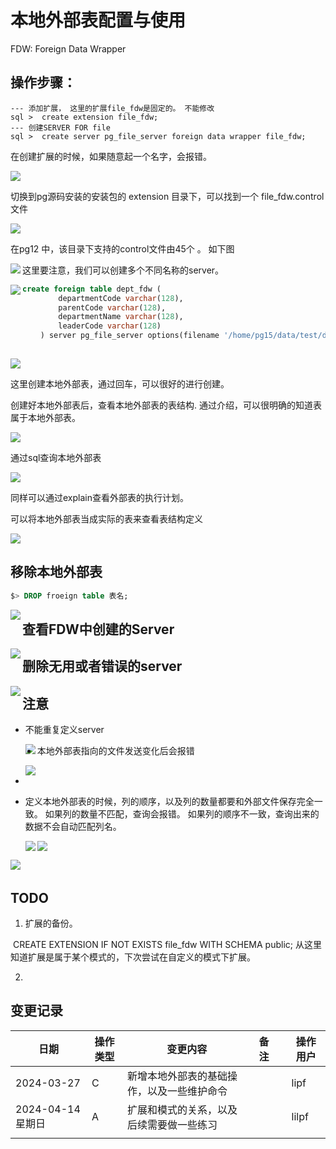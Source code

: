 # 本地外部表配置与使用

FDW:  Foreign Data Wrapper



## 操作步骤：

```psql
--- 添加扩展， 这里的扩展file_fdw是固定的。 不能修改
sql >  create extension file_fdw;
--- 创建SERVER FOR file 
sql >  create server pg_file_server foreign data wrapper file_fdw;
```

在创建扩展的时候，如果随意起一个名字，会报错。 

<img src="./pic/01_fdw依赖的extension的种类.png">

切换到pg源码安装的安装包的 extension 目录下，可以找到一个 file_fdw.control 文件

<img src="./pic/02_PG数据库针对fdw访问外部文件的扩展.png"/>



在pg12 中，该目录下支持的control文件由45个 。 如下图

<img src="./pic/03_pg12默认支持的扩展个数达45个.png" align="left"/>



这里要注意，我们可以创建多个不同名称的server。 

<img src="./pic/05_本地外部表创建的server可以创建多个.png" align="left"/>



```sql
create foreign table dept_fdw (
		departmentCode varchar(128),
		parentCode varchar(128),
		departmentName varchar(128),
		leaderCode varchar(128)
	) server pg_file_server options(filename '/home/pg15/data/test/dept.csv',  format 'csv', header 'true', delimiter ',')
	
```

<img src="./pic/06_创建本地外部表的sql语句.png"/>

这里创建本地外部表，通过回车，可以很好的进行创建。 



创建好本地外部表后，查看本地外部表的表结构.  通过介绍，可以很明确的知道表属于本地外部表。 

<img src="./pic/07_查看本地外部表的表结构.png" />



通过sql查询本地外部表

<img src="./pic/08_通过sql访问本地外部表.png"/>

同样可以通过explain查看外部表的执行计划。 



可以将本地外部表当成实际的表来查看表结构定义

<img src="./pic/09_本地外部表的表结构定义.png"/>



## 移除本地外部表

```sql
$> DROP froeign table 表名;
```

<img src="./pic/11_移除本地外部表.png" align="left"/>



## 查看FDW中创建的Server

<img src="./pic/12_查看FDW中创建的server.png" align="left"/>



## 删除无用或者错误的server

<img src="./pic/13_删除无用或者错误的server.png" align="left"/>



## 注意

* 不能重复定义server 

  <img src="./pic/04_这里说明server不能重复创建.png" align="left"/>

* 本地外部表指向的文件发送变化后会报错

  <img src="./pic/10_当本地外部表指向的文件发送改变时查询会报错.png"/>

* 

* 定义本地外部表的时候，列的顺序，以及列的数量都要和外部文件保存完全一致。 
  如果列的数量不匹配，查询会报错。 
  如果列的顺序不一致，查询出来的数据不会自动匹配列名。 

  <img src="./pic/14_创建的本地外部表的列数目需要和csc文件的列数保持一致.png"/>

  <img src="./pic/15_定义本地外部表列名需要和csv文件的类名保持一致否则数据和字段会匹配错误.png" align="left">

​		<img src="./pic/15_定义本地外部表列名需要和csv文件的类名保持一致否则数据和字段会匹配错误_实际数据.png"/>







## TODO

1.  扩展的备份。 

   ​		CREATE EXTENSION IF NOT EXISTS file_fdw WITH SCHEMA public;  从这里知道扩展是属于某个模式的，下次尝试在自定义的模式下扩展。 

2. 

## 变更记录

| 日期              | 操作类型 | 变更内容                                   | 备注 |      | 操作用户 |
| ----------------- | -------- | ------------------------------------------ | ---- | ---- | -------- |
| 2024-03-27        | C        | 新增本地外部表的基础操作，以及一些维护命令 |      |      | lipf     |
| 2024-04-14 星期日 | A        | 扩展和模式的关系，以及后续需要做一些练习   |      |      | lilpf    |
|                   |          |                                            |      |      |          |











